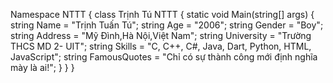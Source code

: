 Namespace NTTT
{
    class Trịnh Tú NTTT
    {
        static void Main(string[] args)
        {
            string Name = "Trịnh Tuấn Tú";
            string Age = "2006";
            string Gender = "Boy";
            string Address = "Mỹ Đình,Hà Nội,Việt Nam";
            string University = "Trường THCS MD 2- UIT";
            string Skills = "C, C++, C#, Java, Dart, Python, HTML, JavaScript";
            string FamousQuotes = "Chỉ có sự thành công mới định nghĩa mày là ai!";
        }
    }
}
